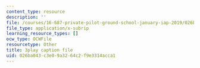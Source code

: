 ```yaml
---
content_type: resource
description: ''
file: /courses/16-687-private-pilot-ground-school-january-iap-2019/026ba043c3e09a3264c2f9e3314acca1_edLnZgF9mUg.srt
file_type: application/x-subrip
learning_resource_types: []
ocw_type: OCWFile
resourcetype: Other
title: 3play caption file
uid: 026ba043-c3e0-9a32-64c2-f9e3314acca1
---
```

